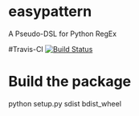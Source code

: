 # easypattern
A Pseudo-DSL for Python RegEx

#Travis-CI
[![Build Status](https://app.travis-ci.com/jboegeholz/easypattern.svg?branch=master)](https://app.travis-ci.com/jboegeholz/easypattern)

# Build the package
python setup.py sdist bdist_wheel